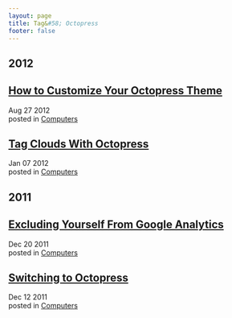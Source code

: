```yaml
---
layout: page
title: Tag&#58; Octopress
footer: false
---
```


<div id="blog-archives" class="category">
<h2>2012</h2>

<article>
<h1><a href="/2012/08/27/how-to-customize-octopress-theme/index.html">How to Customize Your Octopress Theme</a></h1>
<time datetime="2012-08-27T00:00:00-06:00" pubdate><span class='month'>Aug</span> <span class='day'>27</span> <span class='year'>2012</span></time>
<footer>
<span class="categories">posted in 
<a href='/categories/computers/'>Computers</a></span>
</footer>
</article>

<article>
<h1><a href="/2012/01/07/tag-clouds-with-octopress/index.html">Tag Clouds With Octopress</a></h1>
<time datetime="2012-01-07T00:00:00-06:00" pubdate><span class='month'>Jan</span> <span class='day'>07</span> <span class='year'>2012</span></time>
<footer>
<span class="categories">posted in 
<a href='/categories/computers/'>Computers</a></span>
</footer>
</article>
<h2>2011</h2>

<article>
<h1><a href="/2011/12/20/excluding-yourself-from-google-analytics/index.html">Excluding Yourself From Google Analytics</a></h1>
<time datetime="2011-12-20T00:00:00-06:00" pubdate><span class='month'>Dec</span> <span class='day'>20</span> <span class='year'>2011</span></time>
<footer>
<span class="categories">posted in 
<a href='/categories/computers/'>Computers</a></span>
</footer>
</article>

<article>
<h1><a href="/2011/12/12/switching-to-octopress/index.html">Switching to Octopress</a></h1>
<time datetime="2011-12-12T00:00:00-06:00" pubdate><span class='month'>Dec</span> <span class='day'>12</span> <span class='year'>2011</span></time>
<footer>
<span class="categories">posted in 
<a href='/categories/computers/'>Computers</a></span>
</footer>
</article>
</div>
